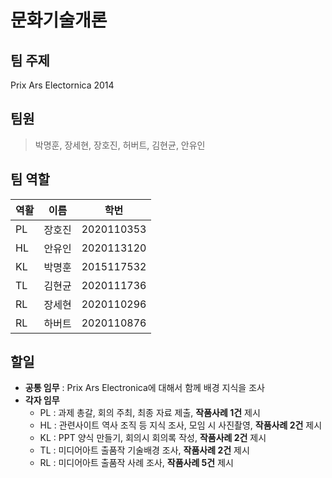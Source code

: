 # 문화기술개론

## 팀 주제

Prix Ars Electornica 2014

## 팀원

> 박명훈, 장세현, 장호진, 허버트, 김현균, 안유인

## 팀 역할

| 역활 | 이름   | 학번       |
| ---- | ------ | ---------- |
| PL   | 장호진 | 2020110353 |
| HL   | 안유인 | 2020113120 |
| KL   | 박명훈 | 2015117532 |
| TL   | 김현균 | 2020111736 |
| RL   | 장세현 | 2020110296 |
| RL   | 하버트 | 2020110876 |

## 할일

* **공통 임무** :  Prix Ars Electronica에 대해서 함께 배경 지식을 조사
* **각자 임무**
  * PL : 과제 총갈, 회의 주최, 최종 자료 제출,  **작품사례 1건** 제시
  * HL : 관련사이트 역사 조직 등 지식 조사, 모임 시 사진촬영, **작품사례 2건** 제시
  * KL : PPT 양식  만들기, 회의시 회의록 작성, **작품사례 2건** 제시
  * TL : 미디어아트 출품작 기술배경 조사, **작품사례 2건** 제시
  * RL : 미디어아트 출품작 사례 조사, **작품사례 5건** 제시
